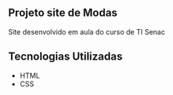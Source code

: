 ## Projeto site de Modas 
Site desenvolvido em aula do curso de TI Senac

## Tecnologias Utilizadas 
- HTML
- CSS